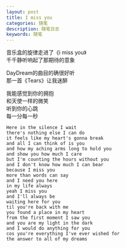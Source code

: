 ```yaml
---
layout: post
title: I miss you
categories: 随笔
description: 随笔日志
keywords: 随笔
---
```


音乐盒的旋律走进了《i miss you》  
千千静听响起了那期待的意象

DayDream的曲目的确很好听  
那一首《Tears》让我迷醉  
  
  
我能感觉到你的拥抱  
和天使一样的微笑  
听到你的心跳  
每一分每一秒  

```
Here in the silence I wait
there's nothing else I can do 
it feels like my heart's gonna break
and all I can think of is you
and how my aching arms long to hold you 
and show you how much I care
but I'm counting the hours without you
and I don't know how much I can bear
because I miss you
more than words can say
and I need you here
in my life always
yeah I miss you
and I'll always be
waiting here for you
til you're back with me
you found a place in my heart
from the first moment I saw you
and you are my light in the dark
and I would do anything for you
cos you're everything I've ever wished for
the answer to all of my dreams
```